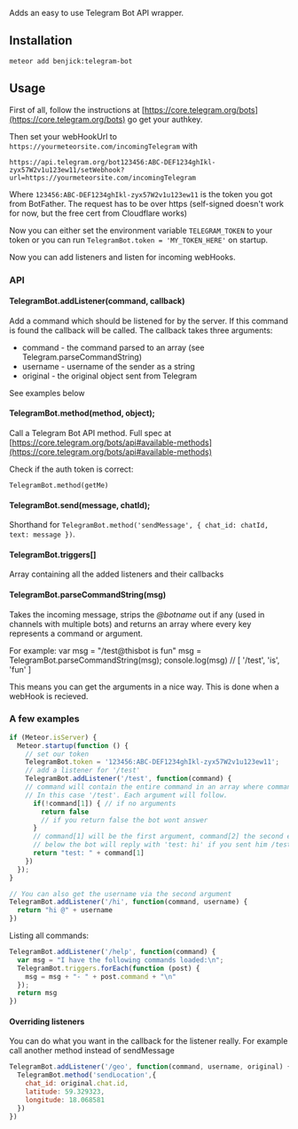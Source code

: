 Adds an easy to use Telegram Bot API wrapper.

## Installation

    meteor add benjick:telegram-bot

## Usage

First of all, follow the instructions at [https://core.telegram.org/bots](https://core.telegram.org/bots) go get your authkey.

Then set your webHookUrl to `https://yourmeteorsite.com/incomingTelegram` with

    https://api.telegram.org/bot123456:ABC-DEF1234ghIkl-zyx57W2v1u123ew11/setWebhook?url=https://yourmeteorsite.com/incomingTelegram

Where `123456:ABC-DEF1234ghIkl-zyx57W2v1u123ew11` is the token you got from BotFather. The request has to be over https (self-signed doesn't work for now, but the free cert from Cloudflare works)

Now you can either set the environment variable `TELEGRAM_TOKEN` to your token or you can run `TelegramBot.token = 'MY_TOKEN_HERE'` on startup.

Now you can add listeners and listen for incoming webHooks.

### API

#### TelegramBot.addListener(command, callback)

Add a command which should be listened for by the server. If this command is found the callback will be called. The callback takes three arguments:

 * command - the command parsed to an array (see Telegram.parseCommandString)
 * username - username of the sender as a string
 * original - the original object sent from Telegram

See examples below

#### TelegramBot.method(method, object);

Call a Telegram Bot API method. Full spec at [https://core.telegram.org/bots/api#available-methods](https://core.telegram.org/bots/api#available-methods)

Check if the auth token is correct:

    TelegramBot.method(getMe)

#### TelegramBot.send(message, chatId);

Shorthand for `TelegramBot.method('sendMessage', { chat_id: chatId, text: message })`.

#### TelegramBot.triggers[]

Array containing all the added listeners and their callbacks

#### TelegramBot.parseCommandString(msg)

Takes the incoming message, strips the *@botname* out if any (used in channels with multiple bots) and returns an array where every key represents a command or argument. 

For example:
    var msg = "/test@thisbot is fun"
    msg = TelegramBot.parseCommandString(msg);
    console.log(msg) // [ '/test', 'is', 'fun' ]

This means you can get the arguments in a nice way. This is done when a webHook is recieved.

### A few examples

```js
if (Meteor.isServer) {
  Meteor.startup(function () {
    // set our token
    TelegramBot.token = '123456:ABC-DEF1234ghIkl-zyx57W2v1u123ew11';
    // add a listener for '/test'
    TelegramBot.addListener('/test', function(command) { 
    // command will contain the entire command in an array where command[0] is the command. 
    // In this case '/test'. Each argument will follow.
      if(!command[1]) { // if no arguments
        return false
        // if you return false the bot wont answer
      }
      // command[1] will be the first argument, command[2] the second etc
      // below the bot will reply with 'test: hi' if you sent him /test hi
      return "test: " + command[1] 
    })
  });
}
```

```js
// You can also get the username via the second argument
TelegramBot.addListener('/hi', function(command, username) {
  return "hi @" + username
})
```

Listing all commands:

```js
TelegramBot.addListener('/help', function(command) {
  var msg = "I have the following commands loaded:\n";
  TelegramBot.triggers.forEach(function (post) {
    msg = msg + "- " + post.command + "\n"
  });
  return msg
})
```

#### Overriding listeners

You can do what you want in the callback for the listener really. For example call another method instead of sendMessage

```js
TelegramBot.addListener('/geo', function(command, username, original) {
  TelegramBot.method('sendLocation',{
    chat_id: original.chat.id,
    latitude: 59.329323,
    longitude: 18.068581
  })
})
```